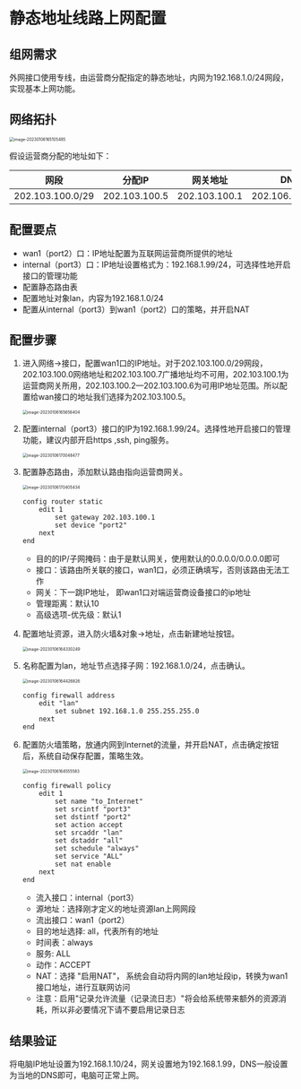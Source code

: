 # 静态地址线路上网配置

## 组网需求

外网接口使用专线，由运营商分配指定的静态地址，内网为192.168.1.0/24网段，实现基本上网功能。

## 网络拓扑

<img src="../../images/image-20230106165105485.png" alt="image-20230106165105485" style="zoom:50%;" />

假设运营商分配的地址如下：

| 网段             | 分配IP        | 网关地址      | DNS             |
| ---------------- | ------------- | ------------- | --------------- |
| 202.103.100.0/29 | 202.103.100.5 | 202.103.100.1 | 202.106.196.115 |

## 配置要点

- wan1（port2）口：IP地址配置为互联网运营商所提供的地址
- internal（port3）口：IP地址设置格式为：192.168.1.99/24，可选择性地开启接口的管理功能
- 配置静态路由表
- 配置地址对象lan，内容为192.168.1.0/24
- 配置从internal（port3）到wan1（port2）口的策略，并开启NAT

## 配置步骤

1. 进入网络→接口，配置wan1口的IP地址。对于202.103.100.0/29网段，202.103.100.0网络地址和202.103.100.7广播地址均不可用，202.103.100.1为运营商网关所用，202.103.100.2—202.103.100.6为可用IP地址范围。所以配置给wan接口的地址我们选择为202.103.100.5。

   <img src="../../images/image-20230106165656404.png" alt="image-20230106165656404" style="zoom:50%;" />

2. 配置internal（port3）接口的IP为192.168.1.99/24。选择性地开启接口的管理功能，建议内部开启https ,ssh, ping服务。

   <img src="../../images/image-20230106170048477.png" alt="image-20230106170048477" style="zoom:50%;" />

3. 配置静态路由，添加默认路由指向运营商网关。

   <img src="../../images/image-20230106170405434.png" alt="image-20230106170405434" style="zoom:50%;" />

   ```
   config router static
       edit 1
           set gateway 202.103.100.1
           set device "port2"
       next
   end
   ```

   - 目的的IP/子网掩码：由于是默认网关，使用默认的0.0.0.0/0.0.0.0即可
   - 接口：该路由所关联的接口，wan1口，必须正确填写，否则该路由无法工作
   - 网关：下一跳IP地址， 即wan1口对端运营商设备接口的ip地址
   - 管理距离：默认10
   - 高级选项-优先级：默认1

4. 配置地址资源，进入防火墙&对象→地址，点击新建地址按钮。

   <img src="../../images/image-20230106164330249.png" alt="image-20230106164330249" style="zoom:50%;" />

5. 名称配置为lan，地址节点选择子网：192.168.1.0/24，点击确认。

   <img src="../../images/image-20230106164426826.png" alt="image-20230106164426826" style="zoom:50%;" />

   ```
   config firewall address
       edit "lan"
           set subnet 192.168.1.0 255.255.255.0
       next
   end
   ```

6. 配置防火墙策略，放通内网到Internet的流量，并开启NAT，点击确定按钮后，系统自动保存配置，策略生效。

   <img src="../../images/image-20230106164555583.png" alt="image-20230106164555583" style="zoom:50%;" />

   ```
   config firewall policy
       edit 1
           set name "to_Internet"
           set srcintf "port3"
           set dstintf "port2"
           set action accept
           set srcaddr "lan"
           set dstaddr "all"
           set schedule "always"
           set service "ALL"
           set nat enable
       next
   end
   ```

   - 流入接口：internal（port3）
   - 源地址：选择刚才定义的地址资源lan上网网段
   - 流出接口：wan1（port2）
   - 目的地址选择: all，代表所有的地址
   - 时间表：always
   - 服务: ALL
   - 动作：ACCEPT
   - NAT：选择 "启用NAT"， 系统会自动将内网的lan地址段ip，转换为wan1接口地址，进行互联网访问
   - 注意：启用"记录允许流量（记录流日志）"将会给系统带来额外的资源消耗，所以非必要情况下请不要启用记录日志

## 结果验证

将电脑IP地址设置为192.168.1.10/24，网关设置地为192.168.1.99，DNS一般设置为当地的DNS即可，电脑可正常上网。
